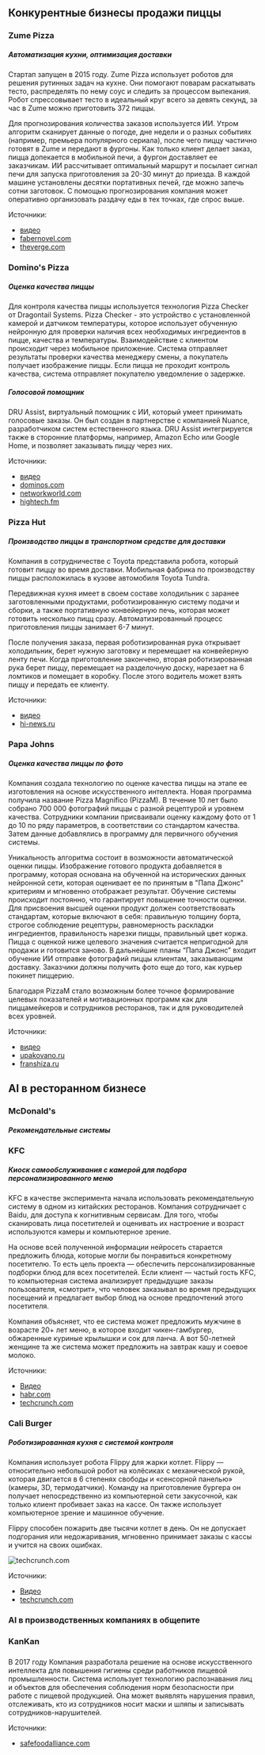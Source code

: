 
## Конкурентные бизнесы продажи пиццы

 ### Zume Pizza
##### Автоматизация кухни, оптимизация доставки
Стартап запущен в 2015 году. Zume Pizza использует роботов для решения рутинных задач на кухне. Они помогают поварам раскатывать тесто, распределять по нему соус и следить за процессом выпекания. Робот спрессовывает тесто в идеальный круг всего за девять секунд, за час в Zume можно приготовить 372 пиццы. 

Для прогнозирования количества заказов используется ИИ. Утром алгоритм сканирует данные о погоде, дне недели и о разных событиях (например, премьера популярного сериала), после чего пиццу частично готовят в Zume и передают в фургоны. Как только клиент делает заказ, пицца допекается в мобильной печи, а фургон доставляет ее заказчикам. ИИ рассчитывает оптимальный маршрут и посылает сигнал печи для запуска приготовления за 20-30 минут до приезда. В каждой машине установлены десятки портативных печей, где можно запечь сотни заготовок. С помощью прогнозирования компания может оперативно организовать раздачу еды в тех точках, где спрос выше.

Источники:
- [видео](https://www.youtube.com/watch?v=gADg90GQ-zE)
- [fabernovel.com](https://en.fabernovel.com/insights/tech-en/when-pizzas-meet-ai)
- [theverge.com](<https://www.theverge.com/2017/6/28/15882852/zume-pizza-doughboy-robot-automation-future-food-delivery>)



### Domino's Pizza

##### Оценка качества пиццы

Для контроля качества пиццы используется технология Pizza Checker от Dragontail Systems. 
Pizza Checker - это устройство с установленной камерой и датчиком температуры, которое использует обученную нейронную для проверки наличия всех необходимых ингредиентов в пицце, качества и температуры. Взаимодействие с клиентом происходит через мобильное приложение. Система отправляет результаты проверки качества менеджеру смены, а покупатель получает изображение пиццы. Если пицца не проходит контроль качества, система отправляет покупателю уведомление о задержке.

##### Голосовой помощник

DRU Assist, виртуальный помощник с ИИ, который умеет принимать голосовые заказы. Он был создан в партнерстве с компанией Nuance, разработчиком систем естественного языка. DRU Assist интегрируется также в сторонние платформы, например, Amazon Echo или Google Home, и позволяет заказывать пиццу через них.


Источники:
- [видео](https://www.youtube.com/watch?time_continue=46&v=rQ6Z2RyOvVo)
- [dominos.com](<https://newsroom.dominos.com.au/home/2017/12/27/say-cheese-dominos-new-ai-camera-technology-helps-solve-customers-number-one-frustration>)
- [networkworld.com](<https://www.networkworld.com/article/3175038/how-dominos-pizza-is-using-ai-to-enhance-the-customer-experience.html>)
- [hightech.fm](https://hightech.fm/2017/05/15/dominos-autonomous-vehicle)



### Pizza Hut
##### Производство пиццы в транспортном средстве для доставки
Компания в сотрудничестве с Toyota представила робота, который готовит пиццу во время доставки. Мобильная фабрика по производству пиццы расположилась в кузове автомобиля Toyota Tundra. 

Передвижная кухня имеет в своем составе холодильник с заранее заготовленными продуктами, роботизированную систему подачи и сборки, а также портативную конвейерную печь, которая может готовить несколько пицц сразу. Автоматизированный процесс приготовления пиццы занимает 6-7 минут.

После получения заказа, первая роботизированная рука открывает холодильник, берет нужную заготовку и перемещает на конвейерную ленту печи. Когда приготовление закончено, вторая роботизированная рука берет пиццу, перемещает на разделочную доску, нарезает на 6 ломтиков и помещает в коробку. После этого водитель может взять пиццу и передать ее клиенту. 

Источники:
- [видео](https://www.youtube.com/watch?v=MtB0pMvSRPA)
- [hi-news.ru](https://hi-news.ru/technology/video-pizza-hut-i-toyota-predstavili-robota-kotoryj-budet-gotovit-piccu-pryamo-vo-vremya-dostavki.html)


### Papa Johns
##### Оценка качества пиццы по фото 

Компания создала технологию по оценке качества пиццы на этапе ее изготовления на основе искусственного интеллекта. Новая программа получила название Pizza Magnifico (PizzaM). В течение 10 лет было собрано 700 000 фотографий пиццы с разной рецептурой и уровнем качества. Сотрудники компании присваивали оценку каждому фото от 1 до 10 по ряду параметров, в соответствии со стандартом качества. Затем данные добавлялись в программу для первичного обучения системы. 

Уникальность алгоритма состоит в возможности автоматической оценки пиццы. Изображение готового продукта добавляется в программу, которая основана на обученной на исторических данных нейронной сети, которая оценивает ее по принятым в "Папа Джонс" критериям и мгновенно отображает результат. Обучение системы происходит постоянно, что гарантирует повышение точности оценки. Для присвоения высшей оценки продукт должен соответствовать стандартам, которые включают в себя: правильную толщину борта, строгое соблюдение рецептуры, равномерность раскладки ингредиентов, правильность нарезки пиццы, правильный цвет коржа. Пицца с оценкой ниже целевого значения считается непригодной для продажи и готовится заново. В дальнейшие планы “Папа Джонс” входит обучение ИИ отправке фотографий пиццы клиентам, заказывающим доставку. Заказчики должны получить фото еще до того, как курьер покинет пиццерию.

Благодаря PizzaM стало возможным более точное формирование целевых показателей и мотивационных программ как для пиццамейкеров и сотрудников ресторанов, так и для руководителей всех уровней.

Источники:
- [видео](https://www.youtube.com/watch?v=kvyw3S63Uag)
- [upakovano.ru](http://upakovano.ru/)
- [franshiza.ru](<https://franshiza.ru/news/read/papa_dzhons_ocenit_kachestvo_piccy_po_unikalnoj_tekhnologii/>)


## AI в ресторанном бизнесе


### McDonald's
##### Рекомендательные системы


### KFC
##### Киоск самообслуживания с камерой для подбора персонализированного меню
KFC в качестве эксперимента начала использовать рекомендательную систему в одном из китайских ресторанов. Компания сотрудничает с Baidu, для доступа к когнитивным сервисам. Для того, чтобы сканировать лица посетителей и оценивать их настроение и возраст используются камеры и компьютерное зрение. 

На основе всей полученной информации нейросеть старается предложить блюда, которые могли бы понравиться конкретному посетителю. То есть цель проекта — обеспечить персонализированные подборки блюд для всех посетителей. Если клиент — частый гость KFC, то компьютерная система анализирует предыдущие заказы пользователя, «смотрит», что человек заказывал во время предыдущих посещений и предлагает выбор блюд на основе предпочтений этого посетителя. 

Компания объясняет, что ее система может предложить мужчине в возрасте 20+ лет меню, в которое входит чикен-гамбургер, обжаренные куриные крылышки и сок для ланча. А вот 50-летней женщине та же система может предложить на завтрак кашу и соевое молоко.   

Источники:
- [Видео](<https://www.youtube.com/watch?v=ZfqXC5g_UyI>)
- [habr.com](<https://habr.com/ru/post/400351/>)
- [techcrunch.com](https://techcrunch.com/2016/12/23/baidu-and-kfcs-new-smart-restaurant-suggests-what-to-order-based-on-your-face/)



### Cali Burger
##### Роботизированная кухня с системой контроля
Компания использует робота Flippy для жарки котлет.  Flippy — относительно небольшой робот на колёсиках с механической рукой, которая двигается в 6 степенях свободы и «сенсорной панелью» (камеры, 3D, термодатчики). Команду на приготовление бургера он получает непосредственно из компьютерной сети закусочной, как только клиент пробивает заказ на кассе. Он также использует компьютерное зрение и машинное обучение.

Flippy способен пожарить две тысячи котлет в день. Он не допускает подгорания или недожаривания, мгновенно принимает заказы с кассы и учится на своих ошибках. 

![techcrunch.com](https://3dnews.ru/assets/external/illustrations/2017/03/09/948840/sm.flippy_computer_vision_miso_robotics.750.png)

Источники:
- [Видео](<https://www.youtube.com/watch?v=KJVOfqunm5E>)
- [techcrunch.com](https://techcrunch.com/2017/03/07/meet-flippy-a-burger-grilling-robot-from-miso-robotics-and-caliburger/)


### AI в производственных компаниях в общепите

### KanKan
##### 
В 2017 году Компания разработала решение на основе искусственного интеллекта для повышения гигиены среди работников пищевой промышленности. Система использует технологию распознавания лиц и объектов для обеспечения соблюдения норм безопасности при работе с пищевой продукцией. Она может выявлять нарушения правил, отслеживать, кто из сотрудников носит маски и шляпы и записывать сотрудников-нарушителей. 

Источники:
- [safefoodalliance.com](https://safefoodalliance.com/innovation/four-companies-shaking-up-the-food-industry/)

